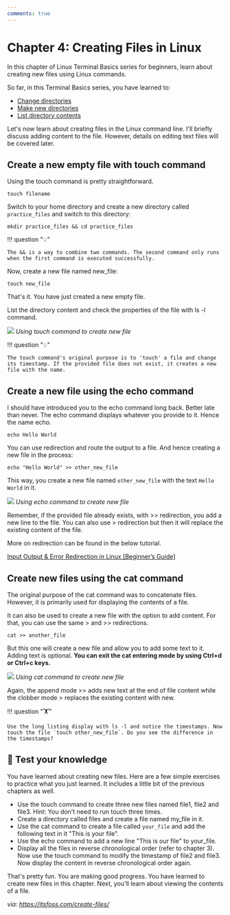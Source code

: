 ```yaml
---
comments: true
---
```


# Chapter 4: Creating Files in Linux

In this chapter of Linux Terminal Basics series for beginners, learn about creating new files using Linux commands.

So far, in this Terminal Basics series, you have learned to:

- [Change directories](https://itsfoss.com/change-directories/)
- [Make new directories](https://itsfoss.com/make-directories/)
- [List directory contents](https://itsfoss.com/list-directory-content/)

Let's now learn about creating files in the Linux command line. I'll briefly discuss adding content to the file. However, details on editing text files will be covered later.

## Create a new empty file with touch command

Using the touch command is pretty straightforward.

```
touch filename
```

Switch to your home directory and create a new directory called `practice_files` and switch to this directory:

```
mkdir practice_files && cd practice_files
```

!!! question "💡"

    The && is a way to combine two commands. The second command only runs when the first command is executed successfully.

Now, create a new file named new_file:

```
touch new_file
```

That's it. You have just created a new empty file.

List the directory content and check the properties of the file with ls -l command.

![](https://cdn.jsdelivr.net/gh/SDNURoboticsAILab/ImageBed@master/img/resources/linux/chapter4-touch-example.svg)
*Using touch command to create new file*

!!! question "💡"

    The touch command's original purpose is to 'touch' a file and change its timestamp. If the provided file does not exist, it creates a new file with the name.

## Create a new file using the echo command

I should have introduced you to the echo command long back. Better late than never. The echo command displays whatever you provide to it. Hence the name echo.

```
echo Hello World
```

You can use redirection and route the output to a file. And hence creating a new file in the process:

```
echo "Hello World" >> other_new_file
```

This way, you create a new file named `other_new_file` with the text `Hello World` in it.

![](https://cdn.jsdelivr.net/gh/SDNURoboticsAILab/ImageBed@master/img/resources/linux/chapter4-echo-example.svg)
*Using echo command to create new file*

Remember, if the provided file already exists, with >> redirection, you add a new line to the file. You can also use > redirection but then it will replace the existing content of the file.

More on redirection can be found in the below tutorial.

[Input Output & Error Redirection in Linux [Beginner’s Guide]](https://linuxhandbook.com/redirection-linux/?ref=itsfoss.com)

## Create new files using the cat command

The original purpose of the cat command was to concatenate files. However, it is primarily used for displaying the contents of a file.

It can also be used to create a new file with the option to add content. For that, you can use the same > and >> redirections.

```
cat >> another_file
```

But this one will create a new file and allow you to add some text to it. Adding text is optional. **You can exit the cat entering mode by using Ctrl+d or Ctrl+c keys.**

![](https://cdn.jsdelivr.net/gh/SDNURoboticsAILab/ImageBed@master/img/resources/linux/chapter4-cat-example.svg)
*Using cat command to create new file*

Again, the append mode >> adds new text at the end of file content while the clobber mode > replaces the existing content with new.

!!! question "🏋️"

    Use the long listing display with ls -l and notice the timestamps. Now touch the file `touch other_new_file`. Do you see the difference in the timestamps?

## 📝 Test your knowledge

You have learned about creating new files. Here are a few simple exercises to practice what you just learned. It includes a little bit of the previous chapters as well.

- Use the touch command to create three new files named file1, file2 and file3. Hint: You don't need to run touch three times.
- Create a directory called files and create a file named my_file in it.
- Use the cat command to create a file called `your_file` and add the following text in it "This is your file".
- Use the echo command to add a new line "This is our file" to your_file.
- Display all the files in reverse chronological order (refer to chapter 3). Now use the touch command to modify the timestamp of file2 and file3. Now display the content in reverse chronological order again.

That's pretty fun. You are making good progress. You have learned to create new files in this chapter. Next, you'll learn about viewing the contents of a file.

*via: https://itsfoss.com/create-files/*
